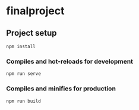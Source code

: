 # finalproject

## Project setup
```
npm install
```

### Compiles and hot-reloads for development
```
npm run serve
```
### Compiles and minifies for production
```
npm run build
```

